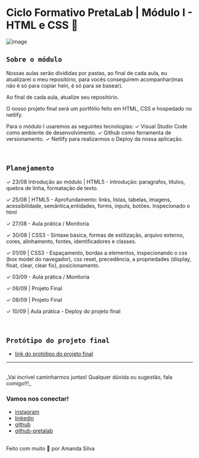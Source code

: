 # Ciclo Formativo PretaLab | Módulo I - HTML e CSS 🚀 

![image](https://media.giphy.com/media/968taxwNaAXqZASdcn/giphy.gif)

## `Sobre o módulo` 
Nossas aulas serão divididas por pastas, ao final de cada aula, eu atualizarei o meu reposítório, para vocês conseguirem acompanhar(mas não é só para copiar hein, é só para se basear).

Ao final de cada aula, atualize seu repositório.

O nosso projeto final será um portfólio feito em HTML, CSS e hospedado no netlify.

Para o módulo I usaremos as seguintes tecnologias:
✓		Visual Studio Code como ambiente de desenvolvimento.
✓		Github como ferramenta de versionamento.
✓		Netlify para realizarmos o Deploy da nossa aplicação.

<br>

## `Planejamento`

✓		23/08	Introdução ao módulo | HTML5 - Introdução: paragrafos, títulos, quebra de linha, 
formatação de texto.

✓		25/08 | HTML5 -	Aprofundamento: links, listas, tabelas, imagens, acessibilidade, semântica,entidades, forms, inputs, 
botões. Inspecionado o html 

✓		27/08 -	Aula prática / Monitoria

✓		30/08 |	CSS3 - Sintaxe básica, formas de estilização, arquivo externo, cores, alinhamento, fontes, identificadores e classes. 

✓	    01/09 |	CSS3 - Espaçamento, bordas a elementos, inspecionando o css (box model do navegador), css reset, precedência, a propriedades (display, float, clear, clear fix), posicionamento.

✓		03/09 -	Aula prática / Monitoria

✓		06/09 |	Projeto Final 

✓		08/09 | Projeto Final

✓		10/09 |	Aula prática - Deploy do projeto final

<br>

## `Protótipo do projeto final`

- [link do protótipo do projeto final](https://www.figma.com/file/dykEV9jRKyK7K83CQ74zfP/Portfolio-Ciclo-Formativo-II---M%C3%B3dulo-I?node-id=0%3A1)

---
<br>
_Vai incrível caminharmos juntas! Qualquer dúvida ou sugestão, fala comigo!!!_
<br>

### Vamos nos conectar!

- [instagram](https://www.instagram.com/mandysporai)
- [linkedin](https://www.linkedin.com/in/amanda-silva-dev/)
- [github](https://github.com/mandypry)
- [github-pretalab](https://github.com/asilvaolabi)

<br>
Feito com muito 🤎 por Amanda Silva